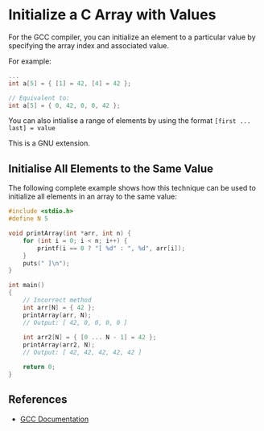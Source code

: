 # Initialize a C Array with Values
For the GCC compiler, you can initialize an element to a particular value by specifying the array index and associated value.

For example:

```c
...
int a[5] = { [1] = 42, [4] = 42 };

// Equivalent to:
int a[5] = { 0, 42, 0, 0, 42 };

```
You can also intialise a range of elements by using the format `[first ... last] = value`

This is a GNU extension.

Initialise All Elements to the Same Value
-----------------------------------------
The following complete example shows how this technique can be used to initialize all elements in an array to the same value:

```c
#include <stdio.h>
#define N 5

void printArray(int *arr, int n) {
	for (int i = 0; i < n; i++) {
		printf(i == 0 ? "[ %d" : ", %d", arr[i]);
	}
	puts(" ]\n");
}

int main()
{
	// Incorrect method
	int arr[N] = { 42 };
	printArray(arr, N);
	// Output: [ 42, 0, 0, 0, 0 ]
	
	int arr2[N] = { [0 ... N - 1] = 42 };
	printArray(arr2, N);
	// Output: [ 42, 42, 42, 42, 42 ]

	return 0;
}
```

References
----------
* [GCC Documentation][1]

[1]: https://gcc.gnu.org/onlinedocs/gcc-4.1.2/gcc/Designated-Inits.html
